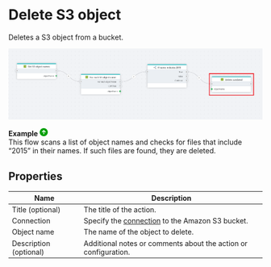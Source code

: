 # Delete S3 object

Deletes a S3 object from a bucket.

![img](../../../../images/flow/delete-amazonS3obj.png)

**Example** ![img](../../../../images/strz.jpg)  
This flow scans a list of object names and checks for files that include “2015” in their names. If such files are found, they are deleted.

## Properties

| Name        | Description                                                                                 |
| -----------  | ------------------------------------------------------------------------------------------- |
| Title  (optional) |  The title of the action.   |
| Connection  | Specify the [connection](connecting-to-amazon-s3.md) to the Amazon S3 bucket. |
| Object name  | The name of the object to delete.                                                           |
| Description (optional) |  Additional notes or comments about the action or configuration. |
